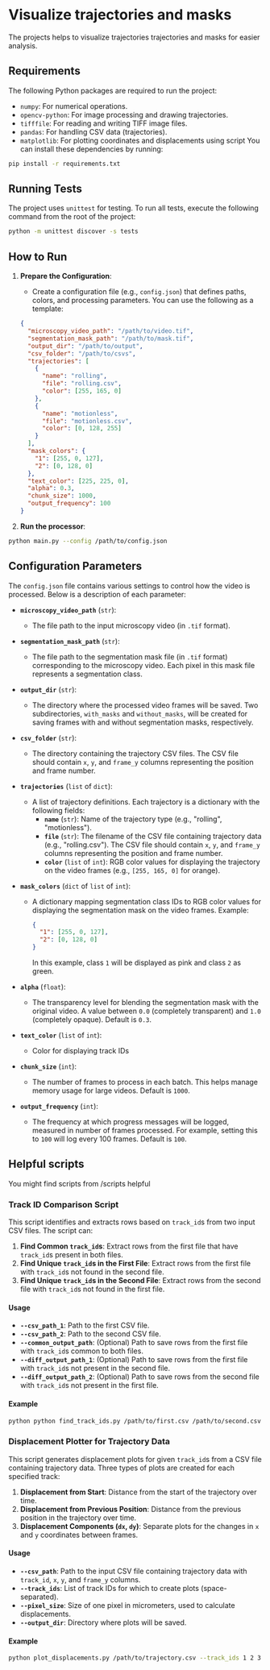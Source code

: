 # Visualize trajectories and masks

The projects helps to visualize trajectories trajectories and masks for easier analysis.

## Requirements

The following Python packages are required to run the project:

- `numpy`: For numerical operations.
- `opencv-python`: For image processing and drawing trajectories.
- `tifffile`: For reading and writing TIFF image files.
- `pandas`: For handling CSV data (trajectories).
- `matplotlib`: For plotting coordinates and displacements using script
You can install these dependencies by running:

```bash
pip install -r requirements.txt
```

## Running Tests

The project uses `unittest` for testing. To run all tests, execute the following command from the root of the project:

```bash
python -m unittest discover -s tests
```

## How to Run

1. **Prepare the Configuration**:
   - Create a configuration file (e.g., `config.json`) that defines paths, colors, and processing parameters. You can use the following as a template:

   ```json
   {
     "microscopy_video_path": "/path/to/video.tif",
     "segmentation_mask_path": "/path/to/mask.tif",
     "output_dir": "/path/to/output",
     "csv_folder": "/path/to/csvs",
     "trajectories": [
       {
         "name": "rolling",
         "file": "rolling.csv",
         "color": [255, 165, 0]
       },
       {
         "name": "motionless",
         "file": "motionless.csv",
         "color": [0, 128, 255]
       }
     ],
     "mask_colors": {
       "1": [255, 0, 127],
       "2": [0, 128, 0]
     },
     "text_color": [225, 225, 0],
     "alpha": 0.3,
     "chunk_size": 1000,
     "output_frequency": 100
   }
    ```
2. **Run the processor**:
```bash
python main.py --config /path/to/config.json
```

## Configuration Parameters

The `config.json` file contains various settings to control how the video is processed. Below is a description of each parameter:

- **`microscopy_video_path`** (`str`): 
  - The file path to the input microscopy video (in `.tif` format).
  
- **`segmentation_mask_path`** (`str`): 
  - The file path to the segmentation mask file (in `.tif` format) corresponding to the microscopy video. Each pixel in this mask file represents a segmentation class.

- **`output_dir`** (`str`): 
  - The directory where the processed video frames will be saved. Two subdirectories, `with_masks` and `without_masks`, will be created for saving frames with and without segmentation masks, respectively.

- **`csv_folder`** (`str`): 
  - The directory containing the trajectory CSV files. The CSV file should contain `x`, `y`, and `frame_y` columns representing the position and frame number.

- **`trajectories`** (`list` of `dict`): 
  - A list of trajectory definitions. Each trajectory is a dictionary with the following fields:
    - **`name`** (`str`): Name of the trajectory type (e.g., "rolling", "motionless").
    - **`file`** (`str`): The filename of the CSV file containing trajectory data (e.g., "rolling.csv"). The CSV file should contain `x`, `y`, and `frame_y` columns representing the position and frame number.
    - **`color`** (`list` of `int`): RGB color values for displaying the trajectory on the video frames (e.g., `[255, 165, 0]` for orange).


- **`mask_colors`** (`dict` of `list` of `int`): 
  - A dictionary mapping segmentation class IDs to RGB color values for displaying the segmentation mask on the video frames. Example:
  
    ```json
    {
      "1": [255, 0, 127],
      "2": [0, 128, 0]
    }
    ```

    In this example, class `1` will be displayed as pink and class `2` as green.

- **`alpha`** (`float`): 
  - The transparency level for blending the segmentation mask with the original video. A value between `0.0` (completely transparent) and `1.0` (completely opaque). Default is `0.3`.
- **`text_color`** (`list` of `int`):
  - Color for displaying track IDs
- **`chunk_size`** (`int`): 
  - The number of frames to process in each batch. This helps manage memory usage for large videos. Default is `1000`.

- **`output_frequency`** (`int`): 
  - The frequency at which progress messages will be logged, measured in number of frames processed. For example, setting this to `100` will log every 100 frames. Default is `100`.


## Helpful scripts
You might find scripts from /scripts helpful

### Track ID Comparison Script

This script identifies and extracts rows based on `track_id`s from two input CSV files. The script can:

1. **Find Common `track_id`s**: Extract rows from the first file that have `track_id`s present in both files.
2. **Find Unique `track_id`s in the First File**: Extract rows from the first file with `track_id`s not found in the second file.
3. **Find Unique `track_id`s in the Second File**: Extract rows from the second file with `track_id`s not found in the first file.

#### Usage

- **`--csv_path_1`**: Path to the first CSV file.
- **`--csv_path_2`**: Path to the second CSV file.
- **`--common_output_path`**: (Optional) Path to save rows from the first file with `track_id`s common to both files.
- **`--diff_output_path_1`**: (Optional) Path to save rows from the first file with `track_id`s not present in the second file.
- **`--diff_output_path_2`**: (Optional) Path to save rows from the second file with `track_id`s not present in the first file.

#### Example

```bash
python python find_track_ids.py /path/to/first.csv /path/to/second.csv --common_output_path /path/to/output/common_output.csv --diff_output_path_1 /path/to/output/diff_output_1.csv --diff_output_path_2 /path/to/output/diff_output_2.csv

```
### Displacement Plotter for Trajectory Data

This script generates displacement plots for given `track_id`s from a CSV file containing trajectory data. Three types of plots are created for each specified track:

1. **Displacement from Start**: Distance from the start of the trajectory over time.
2. **Displacement from Previous Position**: Distance from the previous position in the trajectory over time.
3. **Displacement Components (`dx`, `dy`)**: Separate plots for the changes in `x` and `y` coordinates between frames.


#### Usage

- **`--csv_path`**: Path to the input CSV file containing trajectory data with `track_id`, `x`, `y`, and `frame_y` columns.
- **`--track_ids`**: List of track IDs for which to create plots (space-separated).
- **`--pixel_size`**: Size of one pixel in micrometers, used to calculate displacements.
- **`--output_dir`**: Directory where plots will be saved.

#### Example

```bash
python plot_displacements.py /path/to/trajectory.csv --track_ids 1 2 3 --pixel_size 0.1 --output_dir /path/to/output
```

